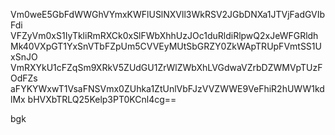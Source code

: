 Vm0weE5GbFdWWGhVYmxKWFlUSlNXVll3WkRSV2JGbDNXa1JTVjFadGVIbFdi
VFZyVm0xS1IyTkliRmRXCk0xSlFWbXhhUzJOc1duRldiRlpwQ2xJeWFGRldh
Mk40VXpGT1YxSnVTbFZpUm5CVVEyMUtSbGRZY0ZkWApTRUpFVmtSS1UxSnJO
VmRXYkU1cFZqSm9XRkV5ZUdGU1ZrWlZWbXhLVGdwaVZrbDZWMVpTUzFOdFZs
aFYKYWxwT1VsaFNSVmx0ZUhka1ZtUnlVbFJzVVZWWE9VeFhiR2hUWW1kdlMx
bHVXbTRLQ25Kelp3PT0KCnl4cg==

bgk